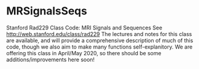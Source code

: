 # MRSignalsSeqs
Stanford Rad229 Class Code:  MRI Signals and Sequences
See http://web.stanford.edu/class/rad229
The lectures and notes for this class are available, and will provide a comprehensive description of much of this code, though we also aim to make many functions self-explanitory.  We are offering this class in April/May 2020, so there should be some additions/improvements here soon!
